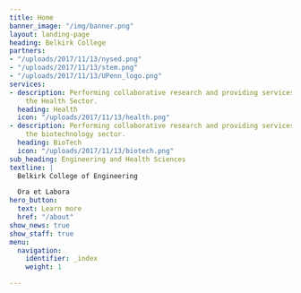 ```yaml
---
title: Home
banner_image: "/img/banner.png"
layout: landing-page
heading: Belkirk College
partners:
- "/uploads/2017/11/13/nysed.png"
- "/uploads/2017/11/13/stem.png"
- "/uploads/2017/11/13/UPenn_logo.png"
services:
- description: Performing collaborative research and providing services to support
    the Health Sector.
  heading: Health
  icon: "/uploads/2017/11/13/health.png"
- description: Performing collaborative research and providing services to support
    the biotechnology sector.
  heading: BioTech
  icon: "/uploads/2017/11/13/biotech.png"
sub_heading: Engineering and Health Sciences
textline: |
  Belkirk College of Engineering

  Ora et Labora
hero_button:
  text: Learn more
  href: "/about"
show_news: true
show_staff: true
menu:
  navigation:
    identifier: _index
    weight: 1

---
```

